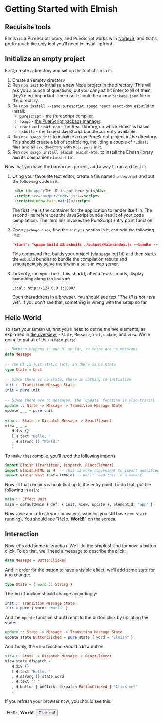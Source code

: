 # Getting Started with Elmish

## Requisite tools

Elmish is a PureScript library, and PureScript works with
[NodeJS](https://nodejs.org/en/download/), and that's pretty much the only tool
you'll need to install upfront.

## Initialize an empty project

First, create a directory and set up the tool chain in it:

1. Create an empty directory
2. Run `npm init` to initialize a new Node project in the directory. This will
   ask you a bunch of questions, but you can just hit Enter to all of them,
   they're not important. The result should be a lone `package.json` file in the
   directory.
3. Run `npm install --save purescript spago react react-dom esbuild` to install:
    * `purescript` - the PureScript compiler.
    * `spago` - [the PureScript package manager](https://github.com/purescript/spago).
    * `react` and `react-dom` - the React library, on which Elmish is based.
    * `esbuild` - the fastest JavaScript bundle currently available.
4. Run `npx spago init` to initialize a new PureScript project in the directory.
   This should create a bit of scaffolding, including a couple of `*.dhall` files
   and an `src` directory with `Main.purs` in it.
5. Run `npx spago install elmish elmish-html` to install the Elmish library and
   its companion `elmish-html`.

Now that you have the barebones project, add a way to run and test it:

1. Using your favourite text editor, create a file named `index.html` and put
   the following code in it:

   ```html
    <div id="app">The UI is not here yet</div>
    <script src="output/index.js"></script>
    <script>window.Main.main()</script>
   ```

   The first line is the container for the application to render itself in. The
   second line references the JavaScript bundle (result of your code
   compilation). The third line invokes the PureScript entry point function.

2. Open `package.json`, find the `scripts` section in it, and add the following line:

   ```json
   "start": "spago build && esbuild ./output/Main/index.js --bundle --serve --servedir=. --outfile=output/index.js --global-name=Main"
   ```

   This command first builds your project (via `spago build`) and then starts
   the `esbuild` bundler to bundle the compilation results and simultaneously
   serve them with a built-in web server.

3. To verify, run `npm start`. This should, after a few seconds, display
   something along the lines of:

   ```text
   Local: http://127.0.0.1:8000/
   ```

   Open that address in a browser. You should see text "_The UI is not here
   yet_". If you don't see that, something is wrong with the setup so far.

## Hello World

To start your Elmish UI, first you'll need to define the five elements, as
explained in [the overview](index.md), - `State`, `Message`, `init`, `update`,
and `view`. We're going to put all of this in `Main.purs`:

```haskell
-- Nothing happens in our UI so far, so there are no messages
data Message

-- The UI is just static text, so there is no state
type State = Unit

-- Since there is no state, there is nothing to initialize
init :: Transition Message State
init = pure unit

-- Since there are no messages, the `update` function is also trivial
update :: State -> Message -> Transition Message State
update _ _ = pure unit

view :: State -> Dispatch Message -> ReactElement
view _ _ =
   H.div {}
   [ H.text "Hello, "
   , H.strong {} "World!"
   ]
```

To make that compile, you'll need the following imports:

```haskell
import Elmish (Transition, Dispatch, ReactElement)
import Elmish.HTML as H  -- This is more convenient to import qualified
import Elmish.Boot (defaultMain) -- We'll need this in a moment
```

Now all that remains is hook that up to the entry point. To do that, put the
following in `main`:

```haskell
main :: Effect Unit
main = defaultMain { def: { init, view, update }, elementId: "app" }
```

Now save and refresh your browser (assuming you still have `npm start` running).
You should see "Hello, **World!**" on the screen.

## Interaction

Now let's add some interaction. We'll do the simplest kind for now: a button
click. To do that, we'll need a message to describe the click:

```haskell
data Message = ButtonClicked
```

And in order for the button to have a visible effect, we'll add some state for
it to change:

```haskell
type State = { word :: String }
```

The `init` function should change accordingly:

```haskell
init :: Transition Message State
init = pure { word: "World" }
```

And the `update` function should react to the button click by updating the
state:

```haskell
update :: State -> Message -> Transition Message State
update state ButtonClicked = pure state { word = "Elmish" }
```

And finally, the `view` function should add a button:

```haskell
view :: State -> Dispatch Message -> ReactElement
view state dispatch =
   H.div {}
   [ H.text "Hello, "
   , H.strong {} state.word
   , H.text "! "
   , H.button { onClick: dispatch ButtonClicked } "Click me!"
   ]
```

If you refresh your browser now, you should see this:

![Interaction](getting-started-interaction.gif)
